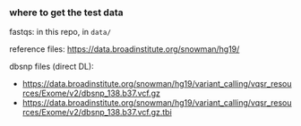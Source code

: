 ### where to get the test data

fastqs: in this repo, in `data/`

reference files: https://data.broadinstitute.org/snowman/hg19/

dbsnp files (direct DL):
* https://data.broadinstitute.org/snowman/hg19/variant_calling/vqsr_resources/Exome/v2/dbsnp_138.b37.vcf.gz
* https://data.broadinstitute.org/snowman/hg19/variant_calling/vqsr_resources/Exome/v2/dbsnp_138.b37.vcf.gz.tbi
